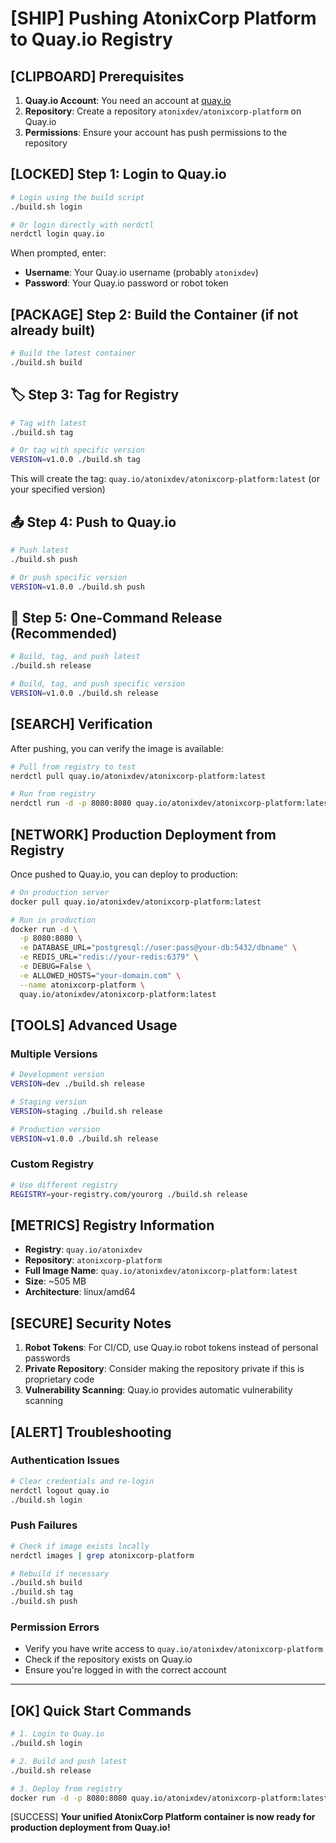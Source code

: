 # [SHIP] Pushing AtonixCorp Platform to Quay.io Registry

## [CLIPBOARD] Prerequisites

1. **Quay.io Account**: You need an account at [quay.io](https://quay.io)
2. **Repository**: Create a repository `atonixdev/atonixcorp-platform` on Quay.io
3. **Permissions**: Ensure your account has push permissions to the repository

## [LOCKED] Step 1: Login to Quay.io

```bash
# Login using the build script
./build.sh login

# Or login directly with nerdctl
nerdctl login quay.io
```

When prompted, enter:
- **Username**: Your Quay.io username (probably `atonixdev`)
- **Password**: Your Quay.io password or robot token

## [PACKAGE] Step 2: Build the Container (if not already built)

```bash
# Build the latest container
./build.sh build
```

## 🏷️ Step 3: Tag for Registry

```bash
# Tag with latest
./build.sh tag

# Or tag with specific version
VERSION=v1.0.0 ./build.sh tag
```

This will create the tag: `quay.io/atonixdev/atonixcorp-platform:latest` (or your specified version)

## 📤 Step 4: Push to Quay.io

```bash
# Push latest
./build.sh push

# Or push specific version
VERSION=v1.0.0 ./build.sh push
```

## 🚀 Step 5: One-Command Release (Recommended)

```bash
# Build, tag, and push latest
./build.sh release

# Build, tag, and push specific version
VERSION=v1.0.0 ./build.sh release
```

## [SEARCH] Verification

After pushing, you can verify the image is available:

```bash
# Pull from registry to test
nerdctl pull quay.io/atonixdev/atonixcorp-platform:latest

# Run from registry
nerdctl run -d -p 8080:8080 quay.io/atonixdev/atonixcorp-platform:latest
```

## [NETWORK] Production Deployment from Registry

Once pushed to Quay.io, you can deploy to production:

```bash
# On production server
docker pull quay.io/atonixdev/atonixcorp-platform:latest

# Run in production
docker run -d \
  -p 8080:8080 \
  -e DATABASE_URL="postgresql://user:pass@your-db:5432/dbname" \
  -e REDIS_URL="redis://your-redis:6379" \
  -e DEBUG=False \
  -e ALLOWED_HOSTS="your-domain.com" \
  --name atonixcorp-platform \
  quay.io/atonixdev/atonixcorp-platform:latest
```

## [TOOLS] Advanced Usage

### Multiple Versions

```bash
# Development version
VERSION=dev ./build.sh release

# Staging version  
VERSION=staging ./build.sh release

# Production version
VERSION=v1.0.0 ./build.sh release
```

### Custom Registry

```bash
# Use different registry
REGISTRY=your-registry.com/yourorg ./build.sh release
```

## [METRICS] Registry Information

- **Registry**: `quay.io/atonixdev`
- **Repository**: `atonixcorp-platform`
- **Full Image Name**: `quay.io/atonixdev/atonixcorp-platform:latest`
- **Size**: ~505 MB
- **Architecture**: linux/amd64

## [SECURE] Security Notes

1. **Robot Tokens**: For CI/CD, use Quay.io robot tokens instead of personal passwords
2. **Private Repository**: Consider making the repository private if this is proprietary code
3. **Vulnerability Scanning**: Quay.io provides automatic vulnerability scanning

## [ALERT] Troubleshooting

### Authentication Issues
```bash
# Clear credentials and re-login
nerdctl logout quay.io
./build.sh login
```

### Push Failures
```bash
# Check if image exists locally
nerdctl images | grep atonixcorp-platform

# Rebuild if necessary
./build.sh build
./build.sh tag
./build.sh push
```

### Permission Errors
- Verify you have write access to `quay.io/atonixdev/atonixcorp-platform`
- Check if the repository exists on Quay.io
- Ensure you're logged in with the correct account

---

## [OK] Quick Start Commands

```bash
# 1. Login to Quay.io
./build.sh login

# 2. Build and push latest
./build.sh release

# 3. Deploy from registry
docker run -d -p 8080:8080 quay.io/atonixdev/atonixcorp-platform:latest
```

[SUCCESS] **Your unified AtonixCorp Platform container is now ready for production deployment from Quay.io!**